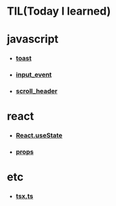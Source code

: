 **TIL(Today I learned)** 
=======
# __javascript__

* ### [toast][toastlink]

[toastlink]: https://github.com/ejisooo/TIL/blob/main/javascript/toast.md "Go toast"

* ### [input_event][inputeventlink]

[inputeventlink]: https://github.com/ejisooo/TIL/blob/main/javascript/input_event.md "Go input event"

* ### [scroll_header][scrollheaderlink]

[scrollheaderlink]: https://github.com/ejisooo/TIL/blob/main/javascript/scroll_header.md "Go scroll event"

# __react__
* ### [React.useState][React.useStatelink]

[React.useStatelink]: https://github.com/ejisooo/TIL/blob/main/react/React.useState.md "Go React.useState"

* ### [props][propslink]

[propslink]: https://github.com/ejisooo/TIL/blob/main/react/props.md "Go React.useState"

# __etc__
* ### [tsx,ts][tsx,tslink]

[tsx,tslink]: https://github.com/ejisooo/TIL/blob/main/etc/tsx,ts.md "Go tsx,ts"
